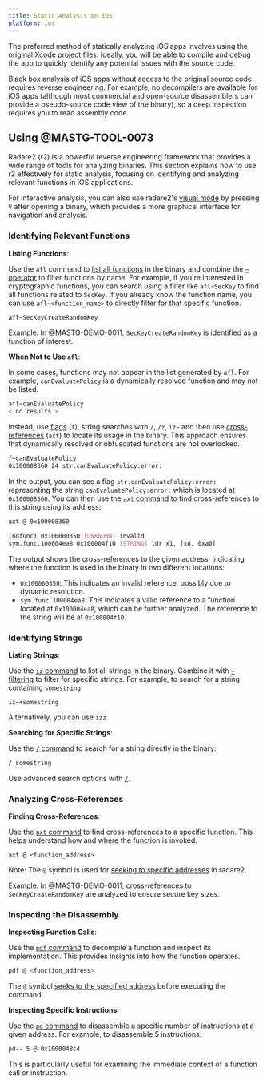 ```yaml
---
title: Static Analysis on iOS
platform: ios
---
```


The preferred method of statically analyzing iOS apps involves using the original Xcode project files. Ideally, you will be able to compile and debug the app to quickly identify any potential issues with the source code.

Black box analysis of iOS apps without access to the original source code requires reverse engineering. For example, no decompilers are available for iOS apps (although most commercial and open-source disassemblers can provide a pseudo-source code view of the binary), so a deep inspection requires you to read assembly code.

## Using @MASTG-TOOL-0073

Radare2 (r2) is a powerful reverse engineering framework that provides a wide range of tools for analyzing binaries. This section explains how to use r2 effectively for static analysis, focusing on identifying and analyzing relevant functions in iOS applications.

For interactive analysis, you can also use radare2's [visual mode](https://book.rada.re/visual/visual_disassembly.html) by pressing `V` after opening a binary, which provides a more graphical interface for navigation and analysis.

### Identifying Relevant Functions

**Listing Functions**:

Use the `afl` command to [list all functions](https://book.rada.re/analysis/code_analysis.html#analyze-functions) in the binary and combine the [`~` operator](https://book.rada.re/first_steps/syntax.html#filtering) to filter functions by name. For example, if you're interested in cryptographic functions, you can search using a filter like `afl~SecKey` to find all functions related to `SecKey`. If you already know the function name, you can use `afl~<function_name>` to directly filter for that specific function.

```bash
afl~SecKeyCreateRandomKey
```

Example: In @MASTG-DEMO-0011, `SecKeyCreateRandomKey` is identified as a function of interest.

**When Not to Use `afl`**:

In some cases, functions may not appear in the list generated by `afl`. For example, `canEvaluatePolicy` is a dynamically resolved function and may not be listed.

```bash
afl~canEvaluatePolicy
< no results >
```

Instead, use [flags](https://book.rada.re/commandline/flags.html) (`f`), string searches with `/`, `/z`, `iz~` and then use [cross-references](#analyzing-cross-references) (`axt`) to locate its usage in the binary. This approach ensures that dynamically resolved or obfuscated functions are not overlooked.

```bash
f~canEvaluatePolicy
0x100008360 24 str.canEvaluatePolicy:error:
```

In the output, you can see a flag `str.canEvaluatePolicy:error:` representing the string `canEvaluatePolicy:error:` which is located at `0x100008360`. You can then use the [`axt` command](https://book.rada.re/analysis/code_analysis.html#analyze-xrefs) to find cross-references to this string using its address:

```bash
axt @ 0x100008360

(nofunc) 0x100000350 [UNKNOWN] invalid
sym.func.100004ea8 0x100004f10 [STRING] ldr x1, [x8, 0xa0]
```

The output shows the cross-references to the given address, indicating where the function is used in the binary in two different locations:

- `0x100000350`: This indicates an invalid reference, possibly due to dynamic resolution.
- `sym.func.100004ea8`: This indicates a valid reference to a function located at `0x100004ea8`, which can be further analyzed. The reference to the string will be at `0x100004f10`.

### Identifying Strings

**Listing Strings**:

Use the [`iz` command](https://book.rada.re/tools/rabin2/strings.html) to list all strings in the binary. Combine it with [`~` filtering](https://book.rada.re/first_steps/syntax.html#filtering) to filter for specific strings. For example, to search for a string containing `somestring`:

```console
iz~+somestring
```

Alternatively, you can use `izz`

**Searching for Specific Strings**:

Use the [`/` command](https://book.rada.re/search/basic_searches.html) to search for a string directly in the binary:

```bash
/ somestring
```

Use advanced search options with [`/`](https://book.rada.re/search/intro.html).

### Analyzing Cross-References

**Finding Cross-References**:

Use the [`axt` command](https://book.rada.re/analysis/code_analysis.html#recursive-analysis) to find cross-references to a specific function. This helps understand how and where the function is invoked.

```console
axt @ <function_address>
```

Note: The `@` symbol is used for [seeking to specific addresses](https://book.rada.re/commandline/seeking.html) in radare2.

Example: In @MASTG-DEMO-0011, cross-references to `SecKeyCreateRandomKey` are analyzed to ensure secure key sizes.

### Inspecting the Disassembly

**Inspecting Function Calls**:

Use the [`pdf` command](https://book.rada.re/commandline/print_modes.html) to decompile a function and inspect its implementation. This provides insights into how the function operates.

```bash
pdf @ <function_address>
```

The `@` symbol [seeks to the specified address](https://book.rada.re/commandline/seeking.html) before executing the command.

**Inspecting Specific Instructions**:

Use the [`pd` command](https://book.rada.re/commandline/print_modes.html) to disassemble a specific number of instructions at a given address. For example, to disassemble 5 instructions:

```bash
pd-- 5 @ 0x1000048c4
```

This is particularly useful for examining the immediate context of a function call or instruction.
